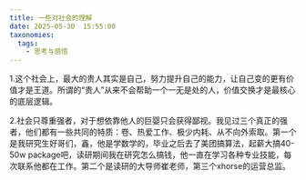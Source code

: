 ```yaml
---
title: 一些对社会的理解
date: 2025-05-30  15:55:00 
taxonomies:
  tags:
    - 思考与感悟
---
```


1.这个社会上，最大的贵人其实是自己，努力提升自己的能力，让自己变的更有价值才是王道。所谓的“贵人”从来不会帮助一个一无是处的人，价值交换才是最核心的底层逻辑。

2.社会只尊重强者，对于想依靠他人的巨婴只会获得鄙视。我见过三个真正的强者，他们都有一些共同的特质：卷、热爱工作、极少内耗、从不向外索取。第一个是我研究生好哥们，鑫，他是学数学的，毕业之后去了美团搞算法，起薪大搞40-50w package吧，读研期间我在研究怎么搞钱，他一直在学习各种专业技能，每次联系他都在工作。第二个是读研的大导师崔老师，第三个xhorse的运营总监。




















